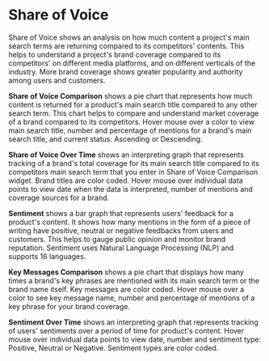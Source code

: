 # Share of Voice

Share of Voice shows an analysis on how much content a project's main search terms are returning compared to its competitors' contents. This helps to understand a project's brand coverage compared to its competitors' on different media platforms, and on different verticals of the industry. More brand coverage shows greater popularity and authority among users and customers.

**Share of Voice Comparison** shows a pie chart that represents how much content is returned for a product's main search title compared to any other search term. This chart helps to compare and understand market coverage of a brand compared to its competitors. Hover mouse over a color to view main search title, number and percentage of mentions for a brand's main search title, and current status: Ascending or Descending.

**Share of Voice Over Time** shows an interpreting graph that represents tracking of a brand's total coverage for its main search title compared to its competitors main search term that you enter in Share of Voice Comparison widget. Brand titles are color coded. Hover mouse over individual data points to view date when the data is interpreted, number of mentions and coverage sources for a brand.

**Sentiment** shows a bar graph that represents users' feedback for a product's content. It shows how many mentions in the form of a piece of writing have positive, neutral or negative feedbacks from users and customers. This helps to gauge public opinion and monitor brand reputation. Sentiment uses Natural Language Processing (NLP) and supports 16 languages.

**Key Messages Comparison** shows a pie chart that displays how many times a brand's key phrases are mentioned with its main search term or the brand name itself. Key messages are color coded. Hover mouse over a color to see key message name, number and percentage of mentions of a key phrase for your brand coverage.

**Sentiment Over Time** shows an interpreting graph that represents tracking of users' sentiments over a period of time for product's content. Hover mouse over individual data points to view date, number and sentiment type: Positive, Neutral or Negative. Sentiment types are color coded.

